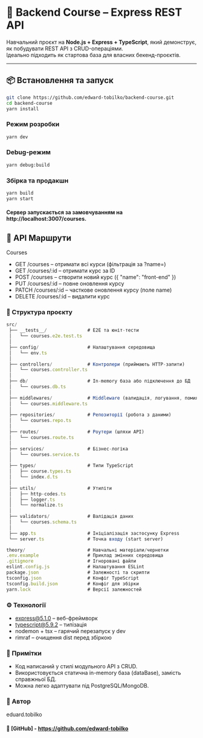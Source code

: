 # 📘 Backend Course – Express REST API

Навчальний проєкт на **Node.js + Express + TypeScript**, який демонструє, як побудувати REST API з CRUD-операціями.  
Ідеально підходить як стартова база для власних бекенд-проєктів.

---

## 📦 Встановлення та запуск
```bash
git clone https://github.com/edward-tobilko/backend-course.git
cd backend-course
yarn install
```

### Режим розробки
```bash
yarn dev
```

### Debug-режим
```bash
yarn debug:build
```

### Збірка та продакшн
```bash
yarn build
yarn start
```

#### Сервер запускається за замовчуванням на http://localhost:3007/courses.

## 📌 API Маршрути
Courses
- GET /courses – отримати всі курси (фільтрація за ?name=)
- GET /courses/:id – отримати курс за ID
- POST /courses – створити новий курс ({ "name": "front-end" })
- PUT /courses/:id – повне оновлення курсу
- PATCH /courses/:id – часткове оновлення курсу (поле name)
- DELETE /courses/:id – видалити курс

### 📂 Структура проєкту
```typescript
src/
 ├── __tests__/               # E2E та юніт-тести
 │   └── courses.e2e.test.ts
 │
 ├── config/                  # Налаштування середовища
 │   └── env.ts
 │
 ├── controllers/             # Контролери (приймають HTTP-запити)
 │   └── courses.controller.ts
 │
 ├── db/                      # In-memory база або підключення до БД
 │   └── courses.db.ts
 │
 ├── middlewares/             # Middleware (валидація, логування, помилки)
 │   └── courses.middleware.ts
 │
 ├── repositories/            # Репозиторії (робота з даними)
 │   └── courses.repo.ts
 │
 ├── routes/                  # Роутери (шляхи API)
 │   └── courses.route.ts
 │
 ├── services/                # Бізнес-логіка
 │   └── courses.service.ts
 │
 ├── types/                   # Типи TypeScript
 │   ├── course.types.ts
 │   └── index.d.ts
 │
 ├── utils/                   # Утиліти
 │   ├── http-codes.ts
 │   ├── logger.ts
 │   └── normalize.ts
 │
 ├── validators/              # Валідація даних
 │   └── courses.schema.ts
 │
 ├── app.ts                   # Ініціалізація застосунку Express
 └── server.ts                # Точка входу (start server)

theory/                       # Навчальні матеріали/чернетки
.env.example                  # Приклад змінних середовища
.gitignore                    # Ігноровані файли
eslint.config.js              # Налаштування ESLint
package.json                  # Залежності та скрипти
tsconfig.json                 # Конфіг TypeScript
tsconfig.build.json           # Конфіг для збірки
yarn.lock                     # Версії залежностей
```

### ⚙️ Технології
- express@5.1.0 – веб-фреймворк
- typescript@5.9.2 – типізація
- nodemon + tsx – гарячий перезапуск у dev
- rimraf – очищення dist перед збіркою

### 📖 Примітки
- Код написаний у стилі модульного API з CRUD.
- Використовується статична in-memory база (dataBase), замість справжньої БД.
- Можна легко адаптувати під PostgreSQL/MongoDB.

### 📖 Автор
eduard.tobilko
#### 🔗 [GitHub] - https://github.com/edward-tobilko
